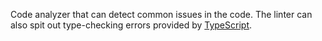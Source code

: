 Code analyzer that can detect common issues in the code. The linter can also spit out type-checking errors provided by [TypeScript](https://www.typescriptlang.org/).
